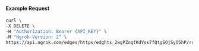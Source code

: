 <!-- Code generated for API Clients. DO NOT EDIT. -->

#### Example Request

```bash
curl \
-X DELETE \
-H "Authorization: Bearer {API_KEY}" \
-H "Ngrok-Version: 2" \
https://api.ngrok.com/edges/https/edghts_2wgPZnqfKdYss7fQtgSOjSyO5hP/routes/edghtsrt_2wgPZqiQaDckGGFmtugdEMtdiFQ/oauth
```

